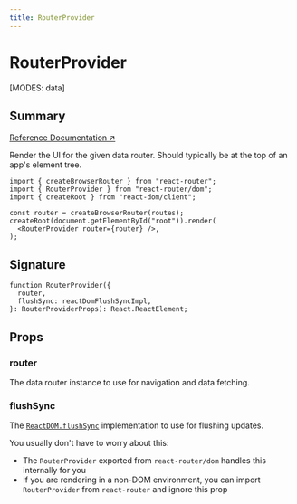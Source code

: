 ```yaml
---
title: RouterProvider
---
```


# RouterProvider

<!--
⚠️ ⚠️ IMPORTANT ⚠️ ⚠️

Thank you for helping improve our documentation!

This file is auto-generated from the JSDoc comments in the source
code, so please edit the JSDoc comments in the file below and this
file will be re-generated once those changes are merged.

https://github.com/remix-run/react-router/blob/main/packages/react-router/lib/components.tsx
-->

[MODES: data]

## Summary

[Reference Documentation ↗](https://api.reactrouter.com/v7/functions/react_router.RouterProvider.html)

Render the UI for the given data router. Should typically be at the
top of an app's element tree.

```tsx
import { createBrowserRouter } from "react-router";
import { RouterProvider } from "react-router/dom";
import { createRoot } from "react-dom/client";

const router = createBrowserRouter(routes);
createRoot(document.getElementById("root")).render(
  <RouterProvider router={router} />,
);
```

## Signature

```tsx
function RouterProvider({
  router,
  flushSync: reactDomFlushSyncImpl,
}: RouterProviderProps): React.ReactElement;
```

## Props

### router

The data router instance to use for navigation and data fetching.

### flushSync

The [`ReactDOM.flushSync`](https://react.dev/reference/react-dom/flushSync)
implementation to use for flushing updates.

You usually don't have to worry about this:

- The `RouterProvider` exported from `react-router/dom` handles this internally for you
- If you are rendering in a non-DOM environment, you can import
  `RouterProvider` from `react-router` and ignore this prop
